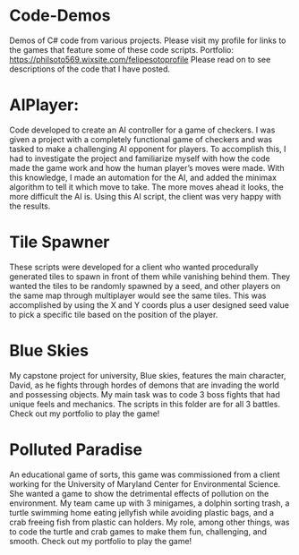 # Code-Demos
Demos of C# code from various projects. Please visit my profile for links to the games that feature some of these code scripts.
Portfolio: https://philsoto569.wixsite.com/felipesotoprofile
Please read on to see descriptions of the code that I have posted.

# AIPlayer:
Code developed to create an AI controller for a game of checkers. I was given a project with a completely functional game of checkers and was tasked to make a challenging AI opponent for players. To accomplish this, I had to investigate the project and familiarize myself with how the code made the game work and how the human player’s moves were made. With this knowledge, I made an automation for the AI, and added the minimax algorithm to tell it which move to take. The more moves ahead it looks, the more difficult the AI is. Using this AI script, the client was very happy with the results.

# Tile Spawner
These scripts were developed for a client who wanted procedurally generated tiles to spawn in front of them while vanishing behind them. They wanted the tiles to be randomly spawned by a seed, and other players on the same map through multiplayer would see the same tiles. This was accomplished by using the X and Y coords plus a user designed seed value to pick a specific tile based on the position of the player. 

# Blue Skies
My capstone project for university, Blue skies, features the main character, David, as he fights through hordes of demons that are invading the world and possessing objects.  My main task was to code 3 boss fights that had unique feels and mechanics. The scripts in this folder are for all 3 battles. Check out my portfolio to play the game!

# Polluted Paradise
An educational game of sorts, this game was commissioned from a client working for the University of Maryland Center for Environmental Science. She wanted a game to show the detrimental effects of pollution on the environment. My team came up with 3 minigames, a dolphin sorting trash, a turtle swimming home eating jellyfish while avoiding plastic bags, and a crab freeing fish from plastic can holders. My role, among other things, was to code the turtle and crab games to make them fun, challenging, and smooth. Check out my portfolio to play the game!
